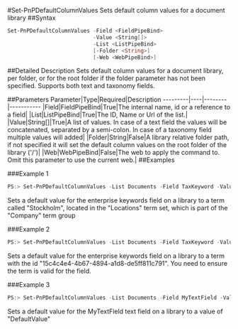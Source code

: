 #Set-PnPDefaultColumnValues
Sets default column values for a document library
##Syntax
```powershell
Set-PnPDefaultColumnValues -Field <FieldPipeBind>
                           -Value <String[]>
                           -List <ListPipeBind>
                           [-Folder <String>]
                           [-Web <WebPipeBind>]
```


##Detailed Description
Sets default column values for a document library, per folder, or for the root folder if the folder parameter has not been specified. Supports both text and taxonomy fields.

##Parameters
Parameter|Type|Required|Description
---------|----|--------|-----------
|Field|FieldPipeBind|True|The internal name, id or a reference to a field|
|List|ListPipeBind|True|The ID, Name or Url of the list.|
|Value|String[]|True|A list of values. In case of a text field the values will be concatenated, separated by a semi-colon. In case of a taxonomy field multiple values will added|
|Folder|String|False|A library relative folder path, if not specified it will set the default column values on the root folder of the library ('/')|
|Web|WebPipeBind|False|The web to apply the command to. Omit this parameter to use the current web.|
##Examples

###Example 1
```powershell
PS:> Set-PnPDefaultColumnValues -List Documents -Field TaxKeyword -Value "Company|Locations|Stockholm"
```
Sets a default value for the enterprise keywords field on a library to a term called "Stockholm", located in the "Locations" term set, which is part of the "Company" term group

###Example 2
```powershell
PS:> Set-PnPDefaultColumnValues -List Documents -Field TaxKeyword -Value "15c4c4e4-4b67-4894-a1d8-de5ff811c791"
```
Sets a default value for the enterprise keywords field on a library to a term with the id "15c4c4e4-4b67-4894-a1d8-de5ff811c791". You need to ensure the term is valid for the field.

###Example 3
```powershell
PS:> Set-PnPDefaultColumnValues -List Documents -Field MyTextField -Value "DefaultValue"
```
Sets a default value for the MyTextField text field on a library to a value of "DefaultValue"
